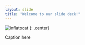 ```yaml
---
layout: slide
title: "Welcome to our slide deck!"
---
```


![inflatocat](https://octodex.github.com/images/inflatocat.png)
{: .center}

Caption here
